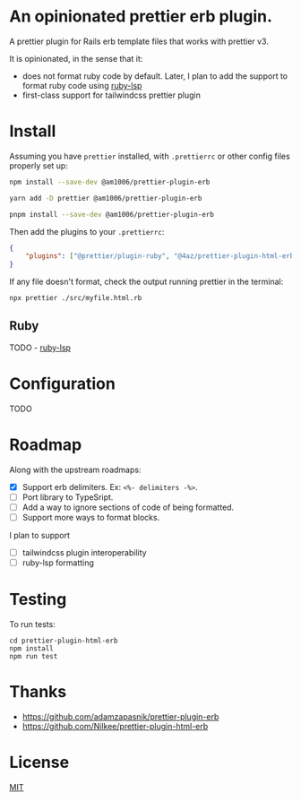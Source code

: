 # An opinionated prettier erb plugin.

A prettier plugin for Rails erb template files that works with prettier v3.

It is opinionated, in the sense that it:
- does not format ruby code by default. Later, I plan to add the support to format ruby code using [ruby-lsp](https://shopify.github.io/ruby-lsp/#formatting)
- first-class support for tailwindcss prettier plugin

# Install

Assuming you have `prettier` installed, with `.prettierrc` or other config files properly set up:

```bash
npm install --save-dev @am1006/prettier-plugin-erb
```
```bash
yarn add -D prettier @am1006/prettier-plugin-erb
```
```bash
pnpm install --save-dev @am1006/prettier-plugin-erb
```

Then add the plugins to your `.prettierrc`:
```json
{
    "plugins": ["@prettier/plugin-ruby", "@4az/prettier-plugin-html-erb"]
}
```

If any file doesn't format, check the output running prettier in the terminal:
```bash
npx prettier ./src/myfile.html.rb
```

## Ruby
TODO - [ruby-lsp](https://shopify.github.io/ruby-lsp/#formatting)

# Configuration
TODO

# Roadmap
Along with the upstream roadmaps:
- [x] Support erb delimiters. Ex: `<%- delimiters -%>`.
- [ ] Port library to TypeSript.
- [ ] Add a way to ignore sections of code of being formatted.
- [ ] Support more ways to format blocks.

I plan to support
- [ ] tailwindcss plugin interoperability
- [ ] ruby-lsp formatting

# Testing
To run tests:
```
cd prettier-plugin-html-erb
npm install
npm run test
```

# Thanks
- https://github.com/adamzapasnik/prettier-plugin-erb
- https://github.com/Nilkee/prettier-plugin-html-erb

# License
[MIT](https://github.com/ForAzens/prettier-plugin-html-erb/blob/main/LICENSE)
